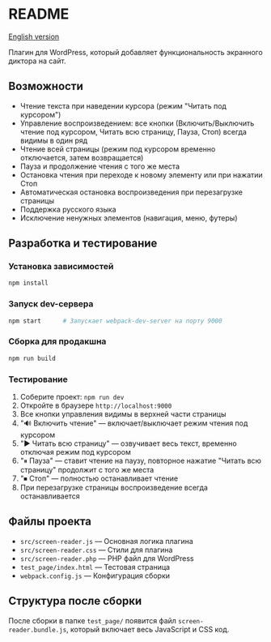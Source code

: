 # README

[English version](README.md)

Плагин для WordPress, который добавляет функциональность экранного диктора на сайт.

## Возможности

- Чтение текста при наведении курсора (режим "Читать под курсором")
- Управление воспроизведением: все кнопки (Включить/Выключить чтение под курсором, Читать всю страницу, Пауза, Стоп) всегда видимы в один ряд
- Чтение всей страницы (режим под курсором временно отключается, затем возвращается)
- Пауза и продолжение чтения с того же места
- Остановка чтения при переходе к новому элементу или при нажатии Стоп
- Автоматическая остановка воспроизведения при перезагрузке страницы
- Поддержка русского языка
- Исключение ненужных элементов (навигация, меню, футеры)

## Разработка и тестирование

### Установка зависимостей

```bash
npm install
```

### Запуск dev-сервера

```bash
npm start      # Запускает webpack-dev-server на порту 9000
```

### Сборка для продакшна

```bash
npm run build
```

### Тестирование

1. Соберите проект: `npm run dev`
2. Откройте в браузере `http://localhost:9000`
3. Все кнопки управления видимы в верхней части страницы
4. "🔊 Включить чтение" — включает/выключает режим чтения под курсором
5. "▶️ Читать всю страницу" — озвучивает весь текст, временно отключая режим под курсором
6. "⏸ Пауза" — ставит чтение на паузу, повторное нажатие "Читать всю страницу" продолжит с того же места
7. "⏹ Стоп" — полностью останавливает чтение
8. При перезагрузке страницы воспроизведение всегда останавливается

## Файлы проекта

- `src/screen-reader.js` — Основная логика плагина
- `src/screen-reader.css` — Стили для плагина
- `src/screen-reader.php` — PHP файл для WordPress
- `test_page/index.html` — Тестовая страница
- `webpack.config.js` — Конфигурация сборки

## Структура после сборки

После сборки в папке `test_page/` появится файл `screen-reader.bundle.js`, который включает весь JavaScript и CSS код.
